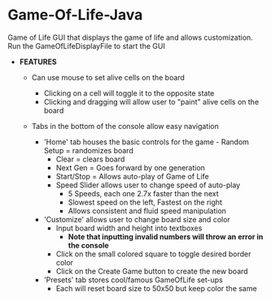 # Game-Of-Life-Java

Game of Life GUI that displays the game of life and allows customization.
Run the GameOfLifeDisplayFile to start the GUI

- **FEATURES**
	- Can use mouse to set alive cells on the board
	  - Clicking on a cell will toggle it to the opposite state
	  - Clicking and dragging will allow user to "paint" alive cells on the board
	 
	- Tabs in the bottom of the console allow easy navigation
	  - 'Home' tab houses the basic controls for the game
       	    - Random Setup = randomizes board
	    - Clear = clears board
 	    - Next Gen = Goes forward by one generation
	    - Start/Stop = Allows auto-play of Game of Life
	    - Speed Slider allows user to change speed of auto-play
	      - 5 Speeds, each one 2.7x faster than the next
	      - Slowest speed on the left, Fastest on the right
	      - Allows consistent and fluid speed manipulation
	  - 'Customize' allows user to change board size and color 
	    - Input board width and height into textboxes
	      - **Note that inputting invalid numbers will throw an error in the console**
	    - Click on the small colored square to toggle desired border color
	    - Click on the Create Game button to create the new board		
	  - 'Presets' tab stores cool/famous GameOfLife set-ups
	    - Each will reset board size to 50x50 but keep color the same 
	 
